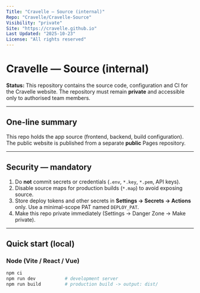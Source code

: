 ```yaml
---
Title: "Cravelle — Source (internal)"
Repo: "Cravelle/Cravelle-Source"
Visibility: "private"
Site: "https://cravelle.github.io"
Last Updated: "2025-10-23"
License: "All rights reserved"
---
```


# Cravelle — Source (internal)

**Status:** This repository contains the source code, configuration and CI for the Cravelle website. The repository must remain **private** and accessible only to authorised team members.

---

## One-line summary
This repo holds the app source (frontend, backend, build configuration). The public website is published from a separate **public** Pages repository.

---

## Security — mandatory
1. Do **not** commit secrets or credentials (`.env`, `*.key`, `*.pem`, API keys).  
2. Disable source maps for production builds (`*.map`) to avoid exposing source.  
3. Store deploy tokens and other secrets in **Settings → Secrets → Actions** only. Use a minimal-scope PAT named `DEPLOY_PAT`.  
4. Make this repo private immediately (Settings → Danger Zone → Make private).

---

## Quick start (local)

### Node (Vite / React / Vue)
```bash
npm ci
npm run dev           # development server
npm run build         # production build -> output: dist/
